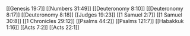 [[Genesis 19:7]]
[[Numbers 31:49]]
[[Deuteronomy 8:10]]
[[Deuteronomy 8:17]]
[[Deuteronomy 8:18]]
[[Judges 19:23]]
[[1 Samuel 2:7]]
[[1 Samuel 30:8]]
[[1 Chronicles 29:12]]
[[Psalms 44:2]]
[[Psalms 121:7]]
[[Habakkuk 1:16]]
[[Acts 7:2]]
[[Acts 22:1]]
